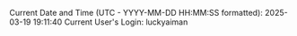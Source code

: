 Current Date and Time (UTC - YYYY-MM-DD HH:MM:SS formatted): 2025-03-19 19:11:40
Current User's Login: luckyaiman
